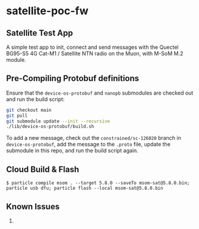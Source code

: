 # satellite-poc-fw

## Satellite Test App

A simple test app to init, connect and send messages with the Quectel BG95-S5 4G Cat-M1 / Satellite NTN radio on the Muon, with M-SoM M.2 module.

## Pre-Compiling Protobuf definitions

Ensure that the `device-os-protobuf` and `nanopb` submodules are checked out and run the build script:

```sh
git checkout main
git pull
git submodule update --init --recursive
./lib/device-os-protobuf/build.sh
```

To add a new message, check out the `constrained/sc-126020` branch in `device-os-protobuf`, add the message to the `.proto` file, update the submodule in this repo, and run the build script again.

## Cloud Build & Flash

`$ particle compile msom . --target 5.8.0 --saveTo msom-sat@5.8.0.bin; particle usb dfu; particle flash --local msom-sat@5.8.0.bin`

## Known Issues

1. 

